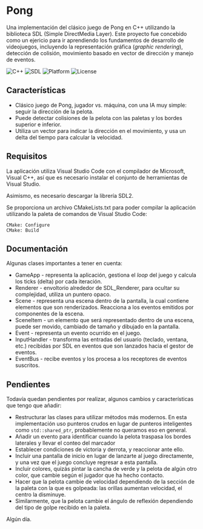 # Pong

Una implementación del clásico juego de Pong en C++ utilizando la biblioteca SDL (Simple DirectMedia Layer). Este proyecto fue concebido como un ejericio para ir aprendiendo los fundamentos de desarrollo de videojuegos, incluyendo la representación gráfica (_graphic rendering_), detección de colisión, movimiento basado en vector de dirección y manejo de eventos. 

![C++](https://img.shields.io/badge/C++-20+-blue?logo=cplusplus)
![SDL](https://img.shields.io/badge/SDL-2.0-orange?logo=libsdl)
![Platform](https://img.shields.io/badge/Platform-Windows-lightgrey)
![License](https://img.shields.io/badge/License-MIT-green)

## Características

* Clásico juego de Pong, jugador vs. máquina, con una IA muy simple: seguir la dirección de la pelota. 
* Puede detectar colisiones de la pelota con las paletas y los bordes superior e inferior. 
* Utiliza un vector para indicar la dirección en el movimiento, y usa un delta del tiempo para calcular la velocidad. 

## Requisitos

La aplicación utiliza Visual Studio Code con el compilador de Microsoft, Visual C++, así que es necesario instalar el conjunto de herramientas de Visual Studio. 

Asimismo, es necesario descargar la librería SDL2. 

Se proporciona un archivo CMakeLists.txt para poder compilar la aplicación utilizando la paleta de comandos de Visual Studio Code:

```
CMake: Configure
CMake: Build
```

## Documentación

Algunas clases importantes a tener en cuenta:

* GameApp - representa la aplicación, gestiona el _loop_ del juego y calcula los ticks (delta) por cada iteración. 
* Renderer - envoltorio alrededor de SDL_Renderer, para ocultar su complejidad, utiliza un puntero opaco. 
* Scene - representa una escena dentro de la pantalla, la cual contiene elementos que son renderizados. Reacciona a los eventos emitidos por componentes de la escena. 
* SceneItem - un elemento que será representado dentro de una escena, puede ser movido, cambiado de tamaño y dibujado en la pantalla. 
* Event - representa un evento ocurrido en el juego. 
* InputHandler - transforma las entradas del usuario (teclado, ventana, etc.) recibidas por SDL en eventos que son lanzados hacia el gestor de eventos.  
* EventBus - recibe eventos y los procesa a los receptores de eventos suscritos. 

## Pendientes

Todavía quedan pendientes por realizar, algunos cambios y características que tengo que añadir: 

* Restructurar las clases para utilizar métodos más modernos. En esta implementación uso punteros crudos en lugar de punteros inteligentes como ```std::shared_ptr```, probablemente no queramos eso en general. 
* Añadir un evento para identificar cuando la pelota traspasa los bordes laterales y llevar el conteo del marcador
* Establecer condiciones de victoria y derrota, y reaccionar ante ello. 
* Incluir una pantalla de inicio en lugar de lanzarte al juego directamente, y una vez que el juego concluye regresar a esta pantalla. 
* Incluir colores, quizás pintar la cancha de verde y la pelota de algún otro color, que cambie según el jugador que ha hecho contacto.
* Hacer que la pelota cambie de velocidad dependiendo de la sección de la paleta con la que es golpeada: las orillas aumentan velocidad, el centro la disminuye.
* Similarmente, que la pelota cambie el ángulo de reflexión dependiendo del tipo de golpe recibido en la paleta. 

Algún día.